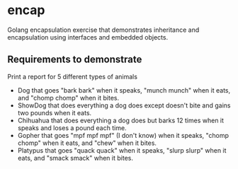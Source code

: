 # encap

Golang encapsulation exercise that demonstrates inheritance and encapsulation
using interfaces and embedded objects.

## Requirements to demonstrate

Print a report for 5 different types of animals

- Dog that goes "bark bark" when it speaks, "munch munch" when it eats, and
  "chomp chomp" when it bites.
- ShowDog that does everything a dog does except doesn't bite and gains two
  pounds when it eats.
- Chihuahua that does everything a dog does but barks 12 times when it speaks
  and loses a pound each time.
- Gopher that goes "mpf mpf mpf" (I don't know) when it speaks, "chomp chomp"
  when it eats, and "chew" when it bites.
- Platypus that goes "quack quack" when it speaks, "slurp slurp" when it eats,
  and "smack smack" when it bites.

